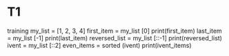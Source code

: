 # T1
training
my_list = [1, 2, 3, 4]
first_item = my_list [0]
print(first_item)
last_item = my_list [-1]
print(last_item)
reversed_list = my_list [::-1]
print(reversed_list)
ivent = my_list [::2]
even_items = sorted (ivent)
print(ivent_items)
